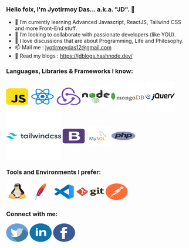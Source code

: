 ### Hello folx, I'm Jyotirmoy Das... a.k.a. "JD". 👋

- 🌱 I’m currently learning Advanced Javascript, ReactJS, Tailwind CSS and more Front-End stuff. 
- 👯 I’m looking to collaborate with passionate developers (like YOU).
- 💬 I love discussions that are about Programming, Life and Philosophy.  
- 📫 Mail me : jyotirmoydas12@gmail.com
- &#128214; Read my blogs : https://jdblogs.hashnode.dev/

<!-- Languages -->
<h3 align="left">Languages, Libraries & Frameworks I know:</h3>
<p align="left">
<img align="center" src="https://github.com/jdx-code/dev-assets/blob/main/svgAssets/techs/javascript-svgrepo-com.svg" alt="javascript" height="45" width="60" />
<img align="center" src="https://github.com/jdx-code/dev-assets/blob/main/svgAssets/techs/reactts-svgrepo-com.svg" alt="react" height="55" width="70" />
<img align="center" src="https://github.com/jdx-code/dev-assets/blob/main/svgAssets/techs/redux-svgrepo-com.svg" alt="redux" height="50" width="65" />
<img align="center" src="https://github.com/jdx-code/dev-assets/blob/main/svgAssets/techs/nodejs-svgrepo-com(2).svg" alt="node" height="60" width="75" />
<img align="center" src="https://github.com/jdx-code/dev-assets/blob/main/svgAssets/techs/mongodb-svgrepo-com.svg" alt="mongo" height="85" width="90" /> 
<img align="center" src="https://github.com/jdx-code/dev-assets/blob/main/svgAssets/techs/jquery-svgrepo-com.svg" alt="jquery" height="85" width="80" />  
<img align="center" src="https://github.com/jdx-code/dev-assets/blob/main/svgAssets/techs/tailwindcss-svgrepo-com.svg" alt="tailwind" height="130" width="150" />
<img align="center" src="https://github.com/jdx-code/dev-assets/blob/main/svgAssets/techs/bootstrap-svgrepo-com.svg" alt="bootstrap" height="40" width="60" />
<img align="center" src="https://github.com/jdx-code/dev-assets/blob/main/svgAssets/techs/mysql-logo-svgrepo-com.svg" alt="mysql" height="55" width="65" />
<img align="center" src="https://github.com/jdx-code/dev-assets/blob/main/svgAssets/techs/php-1-logo-svgrepo-com.svg" alt="php" height="45" width="65" />   
</p>

<!--  Tools -->
<h3 align="left">Tools and Environments I prefer:</h3>
<p align="left">
<img align="center" src="https://github.com/jdx-code/dev-assets/blob/main/svgAssets/techs/linux-tux-svgrepo-com.svg" alt="linux" height="45" width="60" />
<img align="center" src="https://github.com/jdx-code/dev-assets/blob/main/svgAssets/techs/apache-svgrepo-com.svg" alt="apache" height="45" width="60" /> 
<img align="center" src="https://github.com/jdx-code/dev-assets/blob/main/svgAssets/techs/vscode-svgrepo-com.svg" alt="vscode" height="45" width="60" />
<img align="center" src="https://github.com/jdx-code/dev-assets/blob/main/svgAssets/techs/git-svgrepo-com.svg" alt="git" height="55" width="75" />
<img align="center" src="https://github.com/jdx-code/dev-assets/blob/main/svgAssets/techs/postman-icon-svgrepo-com.svg" alt="postman" height="45" width="60" />   
</p>

<!-- Social Icons -->
<h3 align="left">Connect with me:</h3>
<p align="left">
<a href="https://twitter.com/jdx_code" target="blank"><img align="center" src="https://github.com/jdx-code/dev-assets/blob/main/svgAssets/socials/twitter-svgrepo-com.svg" alt="twitter" height="50" width="60" /></a>
<a href="https://www.linkedin.com/in/jdx-code/" target="blank"><img align="center" src="https://github.com/jdx-code/dev-assets/blob/main/svgAssets/socials/linkedin-svgrepo-com.svg" alt="linkedin" height="50" width="60" /></a>
<a href="https://www.facebook.com/jdxcode99/" target="blank"><img align="center" src="https://github.com/jdx-code/dev-assets/blob/main/svgAssets/socials/facebook-svgrepo-com.svg" alt="facebook" height="50" width="60" /></a>  
</p>
